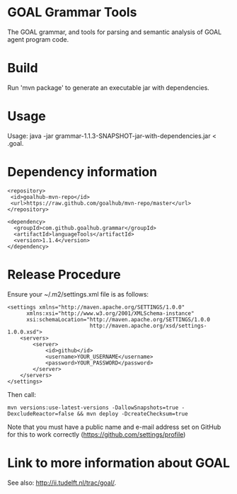 GOAL Grammar Tools
==================

The GOAL grammar, and tools for parsing and semantic analysis of GOAL agent program code.

Build
=====
Run 'mvn package' to generate an executable jar with dependencies.

Usage
=====
Usage: java -jar grammar-1.1.3-SNAPSHOT-jar-with-dependencies.jar < <filename>.goal.

Dependency information 
=====================

```
<repository>
 <id>goalhub-mvn-repo</id>
 <url>https://raw.github.com/goalhub/mvn-repo/master</url>
</repository>
```
	
```	
<dependency>
  <groupId>com.github.goalhub.grammar</groupId>
  <artifactId>languageTools</artifactId>
  <version>1.1.4</version>
</dependency>
```	

Release Procedure
=============

Ensure your ~/.m2/settings.xml file is as follows:

```
<settings xmlns="http://maven.apache.org/SETTINGS/1.0.0"
      xmlns:xsi="http://www.w3.org/2001/XMLSchema-instance"
      xsi:schemaLocation="http://maven.apache.org/SETTINGS/1.0.0
                          http://maven.apache.org/xsd/settings-1.0.0.xsd">
	<servers>
		<server>
   			<id>github</id>
   			<username>YOUR_USERNAME</username>
   			<password>YOUR_PASSWORD</password>
		</server>
	</servers>
</settings>
```

Then call:

```
mvn versions:use-latest-versions -DallowSnapshots=true -DexcludeReactor=false && mvn deploy -DcreateChecksum=true
```

Note that you must have a public name and e-mail address set on GitHub for this to work correctly (https://github.com/settings/profile)

Link to more information about GOAL
===================================
See also: http://ii.tudelft.nl/trac/goal/.
